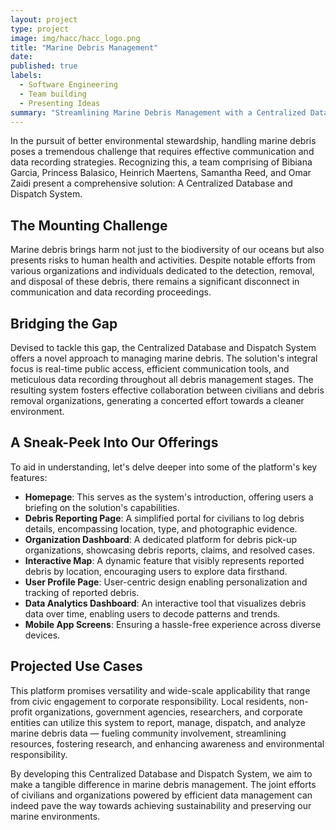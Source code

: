 ```yaml
---
layout: project
type: project
image: img/hacc/hacc_logo.png
title: "Marine Debris Management"
date: 
published: true
labels:
  - Software Engineering
  - Team building
  - Presenting Ideas
summary: "Streamlining Marine Debris Management with a Centralized Database and Dispatch System"
---
```


In the pursuit of better environmental stewardship, handling marine debris poses a tremendous challenge that requires effective communication and data recording strategies. Recognizing this, a team comprising of Bibiana Garcia, Princess Balasico, Heinrich Maertens, Samantha Reed, and Omar Zaidi present a comprehensive solution: A Centralized Database and Dispatch System. 

## The Mounting Challenge

Marine debris brings harm not just to the biodiversity of our oceans but also presents risks to human health and activities. Despite notable efforts from various organizations and individuals dedicated to the detection, removal, and disposal of these debris, there remains a significant disconnect in communication and data recording proceedings.

## Bridging the Gap

Devised to tackle this gap, the Centralized Database and Dispatch System offers a novel approach to managing marine debris. The solution's integral focus is real-time public access, efficient communication tools, and meticulous data recording throughout all debris management stages. The resulting system fosters effective collaboration between civilians and debris removal organizations, generating a concerted effort towards a cleaner environment.

## A Sneak-Peek Into Our Offerings

To aid in understanding, let's delve deeper into some of the platform's key features:

-   **Homepage**: This serves as the system's introduction, offering users a briefing on the solution's capabilities.
-   **Debris Reporting Page**: A simplified portal for civilians to log debris details, encompassing location, type, and photographic evidence.
-   **Organization Dashboard**: A dedicated platform for debris pick-up organizations, showcasing debris reports, claims, and resolved cases.
-   **Interactive Map**: A dynamic feature that visibly represents reported debris by location, encouraging users to explore data firsthand.
-   **User Profile Page**: User-centric design enabling personalization and tracking of reported debris.
-   **Data Analytics Dashboard**: An interactive tool that visualizes debris data over time, enabling users to decode patterns and trends.
-   **Mobile App Screens**: Ensuring a hassle-free experience across diverse devices.

## Projected Use Cases

This platform promises versatility and wide-scale applicability that range from civic engagement to corporate responsibility. Local residents, non-profit organizations, government agencies, researchers, and corporate entities can utilize this system to report, manage, dispatch, and analyze marine debris data — fueling community involvement, streamlining resources, fostering research, and enhancing awareness and environmental responsibility.

By developing this Centralized Database and Dispatch System, we aim to make a tangible difference in marine debris management. The joint efforts of civilians and organizations powered by efficient data management can indeed pave the way towards achieving sustainability and preserving our marine environments.
